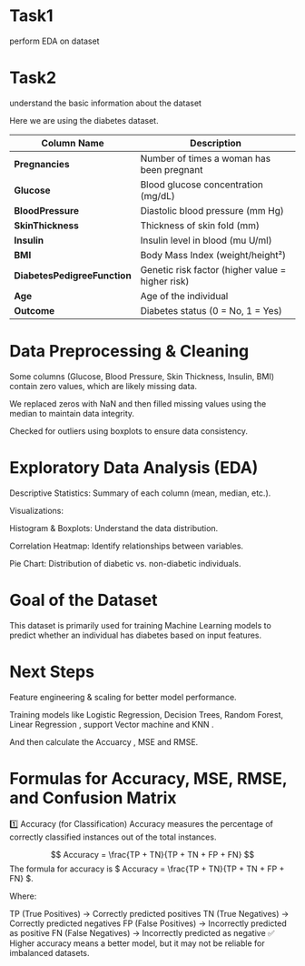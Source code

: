 # Task1
perform EDA on dataset
# Task2 
understand the basic information about the dataset


Here we are using the diabetes dataset.

| Column Name                 | Description                                              |
|-----------------------------|----------------------------------------------------------|
| **Pregnancies**             | Number of times a woman has been pregnant               |
| **Glucose**                 | Blood glucose concentration (mg/dL)                     |
| **BloodPressure**           | Diastolic blood pressure (mm Hg)                        |
| **SkinThickness**           | Thickness of skin fold (mm)                             |
| **Insulin**                 | Insulin level in blood (mu U/ml)                        |
| **BMI**                     | Body Mass Index (weight/height²)                        |
| **DiabetesPedigreeFunction**| Genetic risk factor (higher value = higher risk)       |
| **Age**                     | Age of the individual                                  |
| **Outcome**                 | Diabetes status (0 = No, 1 = Yes)                      |

# Data Preprocessing & Cleaning

Some columns (Glucose, Blood Pressure, Skin Thickness, Insulin, BMI) contain zero values, which are likely missing data.

We replaced zeros with NaN and then filled missing values using the median to maintain data integrity.

Checked for outliers using boxplots to ensure data consistency.


# Exploratory Data Analysis (EDA)

Descriptive Statistics: Summary of each column (mean, median, etc.).

Visualizations:

Histogram & Boxplots: Understand the data distribution.

Correlation Heatmap: Identify relationships between variables.

Pie Chart: Distribution of diabetic vs. non-diabetic individuals.


# Goal of the Dataset

This dataset is primarily used for training Machine Learning models to predict whether an individual has diabetes based on input features.



# Next Steps

Feature engineering & scaling for better model performance.

Training models like Logistic Regression, Decision Trees, Random Forest, Linear Regression , support Vector machine and KNN .

And then calculate the Accuarcy , MSE and RMSE.


#  Formulas for Accuracy, MSE, RMSE, and Confusion Matrix


1️⃣ Accuracy (for Classification)
Accuracy measures the percentage of correctly classified instances out of the total instances.

$$ Accuracy = \frac{TP + TN}{TP + TN + FP + FN} $$
The formula for accuracy is $ Accuracy = \frac{TP + TN}{TP + TN + FP + FN} $.

 
Where:

TP (True Positives) → Correctly predicted positives
TN (True Negatives) → Correctly predicted negatives
FP (False Positives) → Incorrectly predicted as positive
FN (False Negatives) → Incorrectly predicted as negative
✅ Higher accuracy means a better model, but it may not be reliable for imbalanced datasets.
